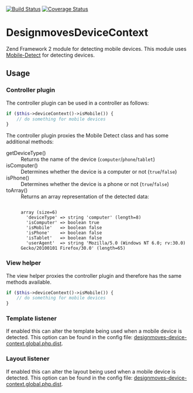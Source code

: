 [![Build Status](https://travis-ci.org/Designmoves/DesignmovesDeviceContext.svg?branch=master)](https://travis-ci.org/Designmoves/DesignmovesDeviceContext)
[![Coverage Status](https://coveralls.io/repos/Designmoves/DesignmovesDeviceContext/badge.svg?branch=master)](https://coveralls.io/r/Designmoves/DesignmovesDeviceContext?branch=master)

DesignmovesDeviceContext
========================

Zend Framework 2 module for detecting mobile devices. This module uses
[Mobile-Detect](https://github.com/serbanghita/Mobile-Detect) for detecting devices.

## Usage

### Controller plugin

The controller plugin can be used in a controller as follows:
```php
if ($this->deviceContext()->isMobile()) {
    // do something for mobile devices
}
```

The controller plugin proxies the Mobile Detect class and has some additional methods:
<dl>
  <dt>getDeviceType()</dt>
  <dd>Returns the name of the device (<code>computer</code>/<code>phone</code>/<code>tablet</code>)</dd>
  <dt>isComputer()</dt>
  <dd>Determines whether the device is a computer or not (<code>true</code>/<code>false</code>)</dd>
  <dt>isPhone()</dt>
  <dd>Determines whether the device is a phone or not (<code>true</code>/<code>false</code>)</dd>
  <dt>toArray()</dt>
  <dd>Returns an array representation of the detected data:
<pre><code>
array (size=6)
  'deviceType' => string 'computer' (length=8)
  'isComputer' => boolean true
  'isMobile'   => boolean false
  'isPhone'    => boolean false
  'isTablet'   => boolean false
  'userAgent'  => string 'Mozilla/5.0 (Windows NT 6.0; rv:30.0) Gecko/20100101 Firefox/30.0' (length=65)
</code></pre>
  </dd>
</dl>

### View helper

The view helper proxies the controller plugin and therefore has the same methods available.

```php
if ($this->deviceContext()->isMobile()) {
    // do something for mobile devices
}
```

### Template listener

If enabled this can alter the template being used when a mobile device is detected. This option can be found
in the config file: [designmoves-device-context.global.php.dist](https://github.com/Designmoves/DesignmovesDeviceContext/blob/master/config/designmoves-device-context.global.php.dist).

### Layout listener

If enabled this can alter the layout being used when a mobile device is detected. This option can be found
in the config file: [designmoves-device-context.global.php.dist](https://github.com/Designmoves/DesignmovesDeviceContext/blob/master/config/designmoves-device-context.global.php.dist).

